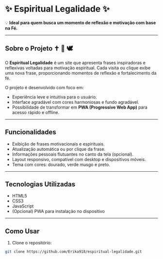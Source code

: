  # ✨ Espiritual Legalidade ✨

💡 **Ideal para quem busca um momento de reflexão e motivação com base na Fé.**

---

## Sobre o Projeto ✝️ 🔁 🕊️

O **Espiritual Legalidade** é um site que apresenta frases inspiradoras e reflexivas voltadas para motivação espiritual. Cada visita ou clique exibe uma nova frase, proporcionando momentos de reflexão e fortalecimento da fé.

O projeto é desenvolvido com foco em:

- Experiência leve e intuitiva para o usuário.
- Interface agradável com cores harmoniosas e fundo agradável.
- Possibilidade de transformar em **PWA (Progressive Web App)** para acesso rápido e offline.

---

## Funcionalidades

- Exibição de frases motivacionais e espirituais.
- Atualização automática ou por clique da frase.
- Informações pessoais flutuantes no canto da tela (opcional).
- Layout responsivo, compatível com desktop e dispositivos móveis.
- Tema com cores: dourado, verde musgo e preto.

---

## Tecnologias Utilizadas

- HTML5
- CSS3
- JavaScript
- (Opcional) PWA para instalação no dispositivo

---

## Como Usar

1. Clone o repositório:
```bash
git clone https://github.com/Erika918/espiritual-legalidade.git
